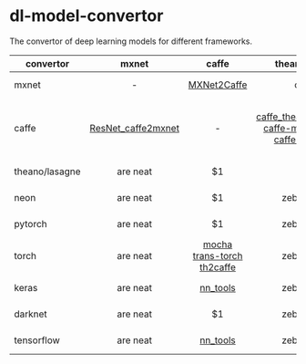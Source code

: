 # dl-model-convertor
The convertor of deep learning models for different frameworks.

| convertor | mxnet | caffe | theano/lasagne | neon | pytorch | torch | keras | darknet | tensorflow |
| --------- |:-----:| :-----:|:-----:|:----:|:-----:|:-----:|:-----:|:-----:|:-----:|
| mxnet     |   -   | [MXNet2Caffe](https://github.com/cypw/MXNet2Caffe) |col 3 is      | right-aligned | $1600 |col 3 is      | right-aligned | $1600 | $1600 |
| caffe     |[ResNet_caffe2mxnet](https://github.com/nicklhy/ResNet_caffe2mxnet)|  -  |[caffe_theano_conversion](https://github.com/an-kumar/caffe-theano-conversion) [caffe-model-convert](https://github.com/kencoken/caffe-model-convert) [caffe-to-theano](https://github.com/piergiaj/caffe-to-theano) |[caffe2neon](https://github.com/NervanaSystems/caffe2neon)|   $12 |[googlenet-caffe2torch](https://github.com/kmatzen/googlenet-caffe2torch) [mocha](https://github.com/kuangliu/mocha)|[caffe2keras](https://github.com/qxcv/caffe2keras) [nn_tools](https://github.com/hahnyuan/nn_tools) [caffe2keras](https://github.com/masterhou/caffe2keras) [keras](https://github.com/MarcBS/keras) [caffe2keras](https://github.com/OdinLin/caffe2keras) |   $12 |[nn_tools](https://github.com/hahnyuan/nn_tools)|
| theano/lasagne| are neat      |    $1 |   -   | are neat      |    $1 |zebra stripes | are neat      |    $1 | $1600 |
| neon      | are neat      |    $1 |zebra stripes |   -   |    $1 |zebra stripes | are neat      |    $1 | $1600 |
| pytorch   | are neat      |    $1 |zebra stripes | are neat      |   -   |zebra stripes | are neat      |    $1 | $1600 |
| torch     | are neat      |[mocha](https://github.com/kuangliu/mocha) [trans-torch](https://github.com/Teaonly/trans-torch) [th2caffe](https://github.com/e-lab/th2caffe)|zebra stripes | are neat      |[convert_torch_to_pytorch](https://github.com/clcarwin/convert_torch_to_pytorch)|   -   | are neat      |    $1 | $1600 |
| keras     | are neat      |[nn_tools](https://github.com/hahnyuan/nn_tools)|zebra stripes | are neat      |    $1 |zebra stripes |   -   |    $1 |[nn_tools](https://github.com/hahnyuan/nn_tools)|
| darknet   | are neat      |    $1 |zebra stripes | are neat      |    $1 |zebra stripes | are neat      |   -   |[lego_yolo](https://github.com/dEcmir/lego_yolo) |
| tensorflow| are neat      |[nn_tools](https://github.com/hahnyuan/nn_tools)|zebra stripes | are neat      |    $1 |zebra stripes |[nn_tools](https://github.com/hahnyuan/nn_tools)|   4343   |   -   |
